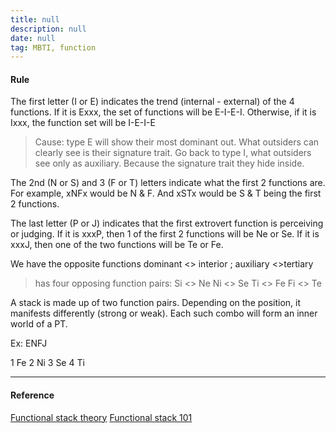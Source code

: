 ```yaml
---
title: null
description: null
date: null
tag: MBTI, function
---
```


#### Rule

The first letter (I or E) indicates the trend (internal - external) of the 4 functions. If it is Exxx, the set of functions will be E-I-E-I. Otherwise, if it is Ixxx, the function set will be I-E-I-E

> Cause: type E will show their most dominant out. What outsiders can clearly see is their signature trait. Go back to type I, what outsiders see only as auxiliary. Because the signature trait they hide inside.

The 2nd (N or S) and 3 (F or T) letters indicate what the first 2 functions are. For example, xNFx would be N & F. And xSTx would be S & T being the first 2 functions.

The last letter (P or J) indicates that the first extrovert function is perceiving or judging. If it is xxxP, then 1 of the first 2 functions will be Ne or Se. If it is xxxJ, then one of the two functions will be Te or Fe.

We have the opposite functions dominant <> interior ; auxiliary <>tertiary

> has four opposing function pairs: Si <> Ne Ni <> Se Ti <> Fe Fi <> Te

A stack is made up of two function pairs. Depending on the position, it manifests differently (strong or weak). Each such combo will form an inner world of a PT.

Ex: ENFJ

1 Fe 2 Ni 3 Se 4 Ti

---

#### Reference

[Functional stack theory](https://personalityjunkie.com/functional-stack-type-dynamics-theory/) [Functional stack 101](https://www.youtube.com/watch?v=9xf13VRNPp8)
